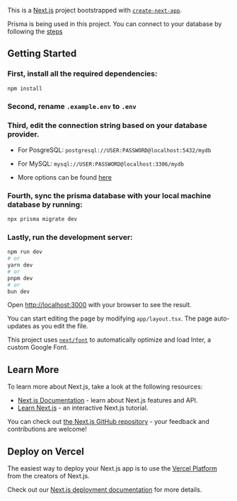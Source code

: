 This is a [Next.js](https://nextjs.org/) project bootstrapped with [`create-next-app`](https://github.com/vercel/next.js/tree/canary/packages/create-next-app).

Prisma is being used in this project. You can connect to your database by following the [steps](https://www.prisma.io/docs/getting-started/setup-prisma/add-to-existing-project/relational-databases/connect-your-database-typescript-postgresql)

## Getting Started

### First, install all the required dependencies:

```bash
npm install
```

### Second, rename `.example.env` to `.env`

### Third, edit the connection string based on your database provider.

- For PosgreSQL: `postgresql://USER:PASSWORD@localhost:5432/mydb`

- For MySQL: `mysql://USER:PASSWORD@localhost:3306/mydb`

- More options can be found [here](https://www.prisma.io/docs/getting-started/setup-prisma/add-to-existing-project/relational-databases/connect-your-database-typescript-postgresql)

### Fourth, sync the prisma database with your local machine database by running:

```bash
npx prisma migrate dev
```

### Lastly, run the development server:

```bash
npm run dev
# or
yarn dev
# or
pnpm dev
# or
bun dev
```

Open [http://localhost:3000](http://localhost:3000) with your browser to see the result.

You can start editing the page by modifying `app/layout.tsx`. The page auto-updates as you edit the file.

This project uses [`next/font`](https://nextjs.org/docs/basic-features/font-optimization) to automatically optimize and load Inter, a custom Google Font.

## Learn More

To learn more about Next.js, take a look at the following resources:

- [Next.js Documentation](https://nextjs.org/docs) - learn about Next.js features and API.
- [Learn Next.js](https://nextjs.org/learn) - an interactive Next.js tutorial.

You can check out [the Next.js GitHub repository](https://github.com/vercel/next.js/) - your feedback and contributions are welcome!

## Deploy on Vercel

The easiest way to deploy your Next.js app is to use the [Vercel Platform](https://vercel.com/new?utm_medium=default-template&filter=next.js&utm_source=create-next-app&utm_campaign=create-next-app-readme) from the creators of Next.js.

Check out our [Next.js deployment documentation](https://nextjs.org/docs/deployment) for more details.
